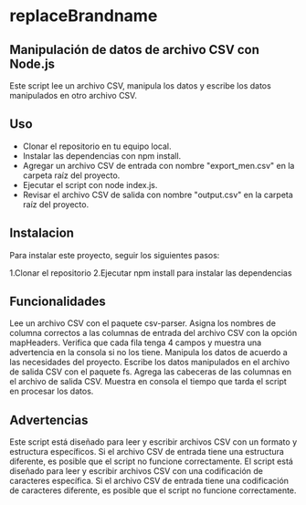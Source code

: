 # replaceBrandname
## Manipulación de datos de archivo CSV con Node.js
Este script lee un archivo CSV, manipula los datos y escribe los datos manipulados en otro archivo CSV.

## Uso
* Clonar el repositorio en tu equipo local.
* Instalar las dependencias con npm install.
* Agregar un archivo CSV de entrada con nombre "export_men.csv" en la carpeta raíz del proyecto.
* Ejecutar el script con node index.js.
* Revisar el archivo CSV de salida con nombre "output.csv" en la carpeta raíz del proyecto.

## Instalacion
Para instalar este proyecto, seguir los siguientes pasos:

1.Clonar el repositorio
2.Ejecutar npm install para instalar las dependencias

## Funcionalidades
Lee un archivo CSV con el paquete csv-parser.
Asigna los nombres de columna correctos a las columnas de entrada del archivo CSV con la opción mapHeaders.
Verifica que cada fila tenga 4 campos y muestra una advertencia en la consola si no los tiene.
Manipula los datos de acuerdo a las necesidades del proyecto.
Escribe los datos manipulados en el archivo de salida CSV con el paquete fs.
Agrega las cabeceras de las columnas en el archivo de salida CSV.
Muestra en consola el tiempo que tarda el script en procesar los datos.
## Advertencias
Este script está diseñado para leer y escribir archivos CSV con un formato y estructura específicos. Si el archivo CSV de entrada tiene una estructura diferente, es posible que el script no funcione correctamente.
El script está diseñado para leer y escribir archivos CSV con una codificación de caracteres específica. Si el archivo CSV de entrada tiene una codificación de caracteres diferente, es posible que el script no funcione correctamente.



